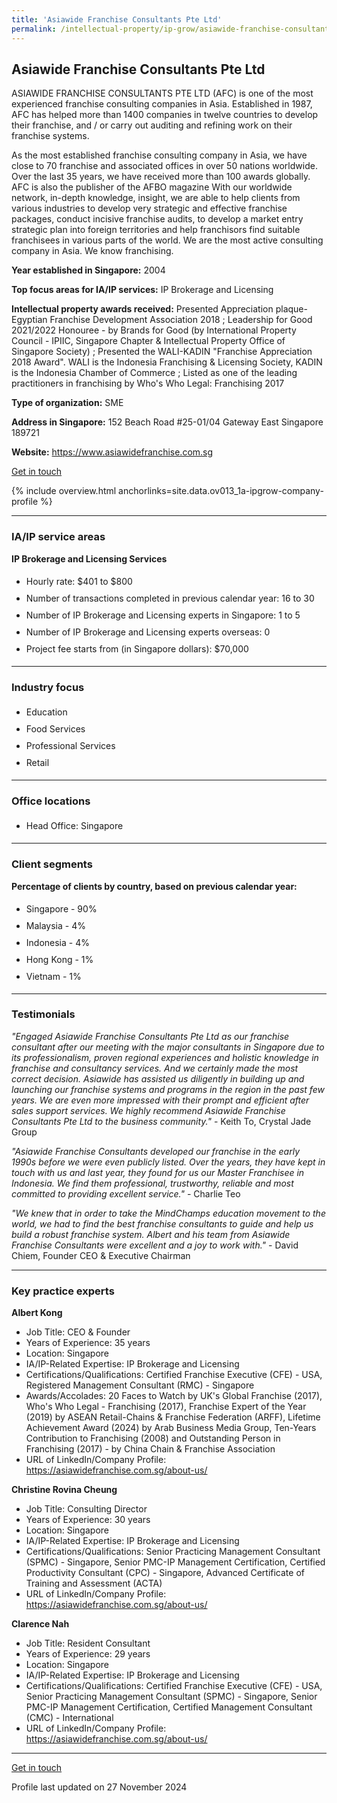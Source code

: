 ```yaml
---
title: 'Asiawide Franchise Consultants Pte Ltd'
permalink: /intellectual-property/ip-grow/asiawide-franchise-consultants-pte-ltd/
---
```


## Asiawide Franchise Consultants Pte Ltd

ASIAWIDE FRANCHISE CONSULTANTS PTE LTD (AFC) is one of the most experienced franchise consulting companies in Asia. Established in 1987, AFC has helped more than 1400 companies in twelve countries to develop their franchise, and / or carry out auditing and refining work on their franchise systems.

As the most established franchise consulting company in Asia, we have close to 70 franchise and associated offices in over 50 nations worldwide. Over the last 35 years, we have received more than 100 awards globally. AFC is also the publisher of the AFBO magazine
With our worldwide network, in-depth knowledge, insight, we are able to help clients from various industries to develop very strategic and effective franchise packages, conduct incisive franchise audits, to develop a market entry strategic plan into foreign territories and help franchisors find suitable franchisees in various parts of the world.
We are the most active consulting company in Asia. We know franchising.

<b>Year established in Singapore:</b> 2004

<b>Top focus areas for IA/IP services:</b> IP Brokerage and Licensing

<b>Intellectual property awards received:</b> Presented Appreciation plaque-Egyptian Franchise Development Association 2018 ;  Leadership for Good 2021/2022 Honouree - by Brands for Good (by International Property Council - IPIIC, Singapore Chapter & Intellectual Property Office of Singapore Society) ; Presented the WALI-KADIN "Franchise Appreciation 2018 Award". WALI is the Indonesia Franchising & Licensing Society, KADIN is the Indonesia Chamber of Commerce ; Listed as one of the leading practitioners in franchising by Who's Who Legal: Franchising 2017


<b>Type of organization:</b> SME

<b>Address in Singapore:</b> 152 Beach Road #25-01/04 Gateway East Singapore 189721

<b>Website:</b> <a href='https://www.asiawidefranchise.com.sg'>https://www.asiawidefranchise.com.sg</a>

<a class='btn' href='https://form.gov.sg/673aea547aec6671d6d63872' target='_blank' rel='noopener'>Get in touch</a>

{% include overview.html anchorlinks=site.data.ov013_1a-ipgrow-company-profile %}

---
<a name='ip-related-service-areas'></a>
### IA/IP service areas

**IP Brokerage and Licensing Services**

<ul>
<li style='line-height: 27px; margin: 0px 0px !important'>Hourly rate:  $401 to $800</li>
<li style='line-height: 27px; margin: 0px 0px !important'>Number of transactions completed in previous calendar year: 16 to 30</li>
<li style='line-height: 27px; margin: 0px 0px !important'>Number of IP Brokerage and Licensing experts in Singapore: 1 to 5</li>
<li style='line-height: 27px; margin: 0px 0px !important'>Number of IP Brokerage and Licensing experts overseas: 0</li>
<li style='line-height: 27px; margin: 0px 0px !important'>Project fee starts from (in Singapore dollars):  $70,000</li>
</ul>

---
<a name='industry-focus'></a>
### Industry focus

<ul><li style='line-height: 27px; margin: 0px 0px !important'> Education</li><li style='line-height: 27px; margin: 0px 0px !important'>Food Services</li><li style='line-height: 27px; margin: 0px 0px !important'>Professional Services</li><li style='line-height: 27px; margin: 0px 0px !important'>Retail</li></ul>

---
<a name='office-locations'></a>
### Office locations

<ul><li style='line-height: 27px; margin: 0px 0px !important'> Head Office: Singapore</li></ul>

---
<a name='client-segments'></a>
### Client segments

**Percentage of clients by country, based on previous calendar year:**

<ul><li style='line-height: 27px; margin: 0px 0px !important'> Singapore - 90%</li><li style='line-height: 27px; margin: 0px 0px !important'>Malaysia - 4%</li><li style='line-height: 27px; margin: 0px 0px !important'>Indonesia - 4%</li><li style='line-height: 27px; margin: 0px 0px !important'>Hong Kong - 1%</li><li style='line-height: 27px; margin: 0px 0px !important'>Vietnam - 1%</li></ul>

---
<a name='testimonials'></a>
### Testimonials

*"Engaged Asiawide Franchise Consultants Pte Ltd as our franchise consultant after our meeting with the major consultants in Singapore due to its professionalism, proven regional experiences and holistic knowledge in franchise and consultancy services. And we certainly made the most correct decision. Asiawide has assisted us diligently in building up and launching our franchise systems and programs in the region in the past few years. We are even more impressed with their prompt and efficient after sales support services. We highly recommend Asiawide Franchise Consultants Pte Ltd to the business community."* - Keith To, Crystal Jade Group

*"Asiawide Franchise Consultants developed our franchise in the early 1990s before we were even publicly listed. Over the years, they have kept in touch with us and last year, they found for us our Master Franchisee in Indonesia. We find them professional, trustworthy, reliable and most committed to providing excellent service."* - Charlie Teo

*"We knew that in order to take the MindChamps education movement to the world, we had to find the best franchise consultants to guide and help us build a robust franchise system. Albert and his team from Asiawide Franchise Consultants were excellent and a joy to work with."* - David Chiem, Founder CEO & Executive Chairman




---
<a name='key-practice-experts'></a>
### Key practice experts

**Albert Kong**

- Job Title: CEO & Founder
- Years of Experience: 35 years
- Location: Singapore
- IA/IP-Related Expertise: IP Brokerage and Licensing
- Certifications/Qualifications: Certified Franchise Executive (CFE) - USA, Registered Management Consultant (RMC) - Singapore
- Awards/Accolades: 20 Faces to Watch by UK's Global Franchise (2017), Who's Who Legal - Franchising (2017), Franchise Expert of the Year (2019) by ASEAN Retail-Chains & Franchise Federation (ARFF), Lifetime Achievement Award (2024) by Arab Business Media Group, Ten-Years Contribution to Franchising (2008) and Outstanding Person in Franchising (2017) - by China Chain & Franchise Association
- URL of LinkedIn/Company Profile: <a href="https://asiawidefranchise.com.sg/about-us" target="_blank" rel="noopener">https://asiawidefranchise.com.sg/about-us/</a>

**Christine Rovina Cheung**

- Job Title: Consulting Director
- Years of Experience: 30 years
- Location: Singapore
- IA/IP-Related Expertise: IP Brokerage and Licensing
- Certifications/Qualifications: Senior Practicing Management Consultant (SPMC) - Singapore, Senior PMC-IP Management Certification, Certified Productivity Consultant (CPC) - Singapore, Advanced Certificate of Training and Assessment (ACTA)
- URL of LinkedIn/Company Profile: 
<a href="https://asiawidefranchise.com.sg/about-us/" target="_blank" rel="noopener">https://asiawidefranchise.com.sg/about-us/</a>  


**Clarence Nah**

- Job Title: Resident Consultant
- Years of Experience: 29 years
- Location: Singapore
- IA/IP-Related Expertise: IP Brokerage and Licensing
- Certifications/Qualifications: Certified Franchise Executive (CFE) - USA, Senior Practicing Management Consultant (SPMC) - Singapore, Senior PMC-IP Management Certification, Certified Management Consultant (CMC) - International
- URL of LinkedIn/Company Profile: 
<a href="https://asiawidefranchise.com.sg/about-us/" target="_blank" rel="noopener">https://asiawidefranchise.com.sg/about-us/</a>  


---
<p>
<a class='btn' href='https://form.gov.sg/673aea547aec6671d6d63872' target='_blank' rel='noopener'>Get in touch</a>
</p>
Profile last updated on 27 November 2024
